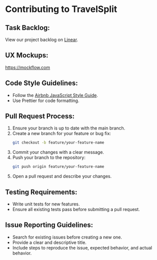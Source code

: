 # Contributing to TravelSplit

## Task Backlog:
View our project backlog on [Linear](https://linear.app/travelsplit/team/TRA/backlog).

## UX Mockups:
https://mockflow.com

## Code Style Guidelines:
- Follow the [Airbnb JavaScript Style Guide](https://github.com/airbnb/javascript).
- Use Prettier for code formatting.

## Pull Request Process:
1. Ensure your branch is up to date with the main branch.
2. Create a new branch for your feature or bug fix:
   ```bash
   git checkout -b feature/your-feature-name
   ```
3. Commit your changes with a clear message.
4. Push your branch to the repository:
   ```bash
   git push origin feature/your-feature-name
   ```
5. Open a pull request and describe your changes.

## Testing Requirements:
- Write unit tests for new features.
- Ensure all existing tests pass before submitting a pull request.

## Issue Reporting Guidelines:
- Search for existing issues before creating a new one.
- Provide a clear and descriptive title.
- Include steps to reproduce the issue, expected behavior, and actual behavior.
